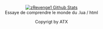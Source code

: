 <div align="center">
  <a href="https://discord.gg/AMwncqP2">
<img align="center" src="https://github-readme-stats.vercel.app/api?username=zRevenge1&include_all_commits=true&count_private=true&show_icons=true&line_height=20&title_color=7A7ADB&icon_color=2234AE&text_color=D3D3D3&bg_color=0,000000,130F40" alt="zRevenge1 Github Stats">
  </a>
</div>


<body>

<div align="center"> Essaye de comprendre le monde du .lua / html</div>
</p>
<div align="center"> Copyrigt by ATX</h2>
